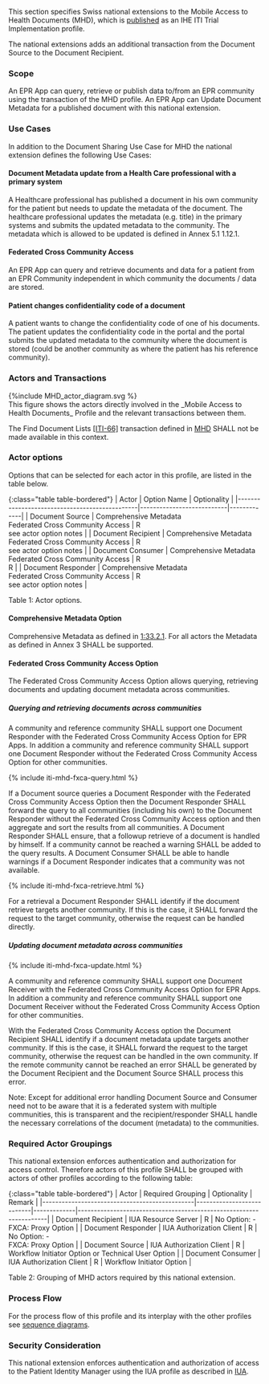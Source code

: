This section specifies Swiss national extensions to the Mobile Access to Health Documents (MHD), which is [published](https://profiles.ihe.net/ITI/MHD/index.html) as an IHE ITI Trial Implementation profile.

The national extensions adds an additional transaction from the Document Source to the Document Recipient. 

### Scope  
An EPR App can query, retrieve or publish data to/from an EPR community using the transaction of the MHD profile. 
An EPR App can Update Document Metadata for a published document with this national extension.  

###	Use Cases  
In addition to the Document Sharing Use Case for MHD the national extension defines the following Use Cases:

#### Document Metadata update from a Health Care professional with a primary system
A Healthcare professional has published a document in his own community for the patient but needs to update the metadata of the document. 
The healthcare professional updates the metadata (e.g. title) in the primary systems and submits the updated metadata to the community. The
metadata which is allowed to be updated is defined in Annex 5.1 1.12.1.

#### Federated Cross Community Access
An EPR App can query and retrieve documents and data for a patient from an EPR Community independent in which community the documents / data are stored.

#### Patient changes confidentiality code of a document
A patient wants to change the confidentiality code of one of his documents. The patient updates the confidentiality code in the portal and the portal submits the updated metadata to the community where the document is stored (could be another community as where the patient has his reference community). 

###	Actors and Transactions  

<div>
{%include MHD_actor_diagram.svg %}
</div>
This figure shows the actors directly involved in the _Mobile Access to Health Documents_ Profile and the relevant 
transactions between them.

The Find Document Lists [[ITI-66]](https://profiles.ihe.net/ITI/MHD/ITI-66.html) transaction defined in [MHD](https://profiles.ihe.net/ITI/MHD/index.html) SHALL not be made available in this context.

### Actor options  

Options that can be selected for each actor in this profile, are listed in the table below. 

{:class="table table-bordered"}
| Actor                                         | Option Name         | Optionality  |
|-----------------------------------------------|---------------------------|-------------|
| Document Source                               | Comprehensive Metadata <br />Federated Cross Community Access   | R  <br /> see actor option notes    |
| Document Recipient                            | Comprehensive Metadata <br />Federated Cross Community Access    | R <br /> see actor option notes |
| Document Consumer                             | Comprehensive Metadata <br />Federated Cross Community Access   | R <br /> R  |
| Document Responder                            | Comprehensive Metadata <br />Federated Cross Community Access  | R<br /> see actor option notes  |

<figcaption ID="1">Table 1: Actor options.</figcaption>


#### Comprehensive Metadata Option

Comprehensive Metadata as defined in [1:33.2.1](https://profiles.ihe.net/ITI/MHD/1332_actor_options.html#13321-comprehensive-metadata-option). For all actors the Metadata as defined in Annex 3 SHALL be supported.

#### Federated Cross Community Access Option

The Federated Cross Community Access Option allows querying, retrieving documents and updating document metadata across communities. 

##### Querying and retrieving documents across communities

A community and reference community SHALL support one Document Responder with the Federated Cross Community Access Option for EPR Apps.
In addition a community and reference community SHALL support one Document Responder without the Federated Cross Community Access Option for other communities.

{% include iti-mhd-fxca-query.html %}

If a Document source queries a Document Responder with the Federated Cross Community Access Option then the Document Responder SHALL forward the query to all communities (including his own) to the Document Responder without the Federated Cross Community Access option and then aggregate and sort the results from all communities. A Document Responder SHALL ensure, that a followup retrieve of a document is handled by himself. If a community cannot be reached a warning SHALL be added to the query results. A Document Consumer SHALL be able to handle warnings if a Document Responder indicates that a community was not available.

{% include iti-mhd-fxca-retrieve.html %}

For a retrieval a Document Responder SHALL identify if the document retrieve targets another community. If this is the case, it SHALL forward the request to the target community, otherwise the request can be handled directly.

##### Updating document metadata across communities

{% include iti-mhd-fxca-update.html %}

A community and reference community SHALL support one Document Receiver with the Federated Cross Community Access Option for EPR Apps. In addition a community and reference community SHALL support one Document Receiver without the Federated Cross Community Access Option for other communities.

 With the Federated Cross Community Access option the Document Recipient SHALL identify if a document metadata update targets another community. If this is the case, it SHALL forward the request to the target community, otherwise the request can be handled in the own community. If the remote community cannot be reached an error SHALL be generated by the Document Recipient and the Document Source SHALL process this error.

 Note: Except for additional error handling Document Source and Consumer need not to be aware that it is a federated system with multiple communities, this is transparent and the recipient/responder SHALL handle the necessary correlations of the document (metadata) to the communities.
   
### Required Actor Groupings  
This national extension enforces authentication and authorization for access control. Therefore actors of this profile SHALL be grouped with actors of other profiles according to the following table: 


{:class="table table-bordered"}
| Actor                                         | Required Grouping         | Optionality | Remark                                                             |
|-----------------------------------------------|---------------------------|-------------|--------------------------------------------------------------------|
| Document Recipient                            | IUA Resource Server       | R           | No Option: - <br /> FXCA: Proxy Option                             |
| Document Responder                            | IUA Authorization Client  | R           | No Option: - <br /> FXCA: Proxy Option                             |
| Document Source                               | IUA Authorization Client  | R           | Workflow Initiator Option or Technical User Option                 |
| Document Consumer                             | IUA Authorization Client  | R           | Workflow Initiator Option                                          |

<figcaption ID="2">Table 2: Grouping of MHD actors required by this national extension.</figcaption>

###	Process Flow
For the process flow of this profile and its interplay with the other profiles see [sequence diagrams](sequencediagrams.html). 

### Security Consideration
This national extension enforces authentication and authorization of access to the Patient Identity Manager using the 
IUA profile as described in [IUA](iti-71.html#expected-actions-1).
